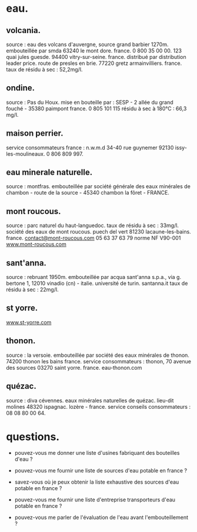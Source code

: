 # eau.

## volcania.
source : eau des volcans d'auvergne, source grand barbier 1270m.
embouteillée par smda 63240 le mont dore.
france.
0 800 35 00 00.
123 quai jules guesde.
94400 vitry-sur-seine.
france.
distribué par distribution leader price.
route de presles en brie.
77220 gretz armainvilliers.
france.
taux de résidu à sec : 52,2mg/l.

## ondine.
source : Pas du Houx.
mise en bouteille par : SESP - 2 allée du grand fouché - 35380 paimpont france.
0 805 101 115
résidu à sec à 180°C : 66,3 mg/l.

## maison perrier.

service consommateurs france : n.w.m.d 34-40 rue guynemer 92130 issy-les-moulineaux.
0 806 809 997.

## eau minerale naturelle.

source : montfras.
embouteillée par société générale des eaux minérales de chambon - route de la source - 45340 chambon la fôret - FRANCE.

## mont roucous.

source : parc naturel du haut-languedoc.
taux de résidu à sec : 33mg/l.
société des eaux de mont roucous.
puech del vert 81230 lacaune-les-bains.
france.
contact@mont-roucous.com
05 63 37 63 79
norme NF V90-001
www.mont-roucous.com

## sant'anna.

source : rebruant 1950m.
embouteillée par acqua sant'anna s.p.a., via g. bertone 1, 12010 vinadio (cn) - italie.
université de turin.
santanna.it
taux de résidu à sec : 22mg/l.

## st yorre.
www.st-yorre.com

## thonon.

source : la versoie.
embouteillée par société des eaux minérales de thonon.
74200 thonon les bains
france.
service consommateurs :
thonon,
70 avenue des sources 03270 saint yorre.
france.
eau-thonon.com

## quézac.

source : diva cévennes.
eaux minérales naturelles de quézac.
lieu-dit molines 48320 ispagnac.
lozère - france.
service conseils consommateurs : 08 08 80 00 64.

# questions.

- pouvez-vous me donner une liste d'usines fabriquant des bouteilles d'eau ?

- pouvez-vous me fournir une liste de sources d'eau potable en france ?

- savez-vous où je peux obtenir la liste exhaustive des sources d'eau potable en france ?

 - pouvez-vous me fournir une liste d'entreprise transporteurs d'eau potable en france ?

- pouvez-vous me parler de l'évaluation de l'eau avant l'embouteillement ?
